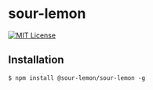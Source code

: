 # sour-lemon

[![MIT License](http://img.shields.io/badge/license-MIT-blue.svg?style=flat)](LICENSE)

## Installation

```
$ npm install @sour-lemon/sour-lemon -g
```
